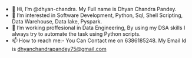 - 👋 Hi, I’m @dhyan-chandra. My Full name is Dhyan Chandra Pandey. 
- 👀 I’m interested in Software Development, Python, Sql, Shell Scripting, Data Warehouse, Data lake, Pyspark.
- 🌱 I’m working proffesional in Data Engineering, By using my DSA skills I always try to automate the task using Python scripts.
- 📫 How to reach me:- You Can Contact me on 6386185248. My Email Id is dhyanchandrapandey75@gmail.com

<!---
dhyan-chandra/dhyan-chandra is a ✨ special ✨ repository because its `README.md` (this file) appears on your GitHub profile.
You can click the Preview link to take a look at your changes.
--->
